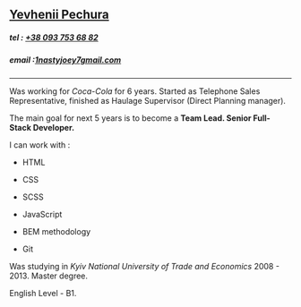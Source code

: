 ## [Yevhenii Pechura](https://NastyJoey.github.io/rsschool-cv/cv#yevhenii-pechura)

  

##### tel : [+38 093 753 68 82](https://NastyJoey.github.io/rsschool-cv/cv#tel--38-093-753-682-2)

##### email :[1nastyjoey7gmail.com](https://NastyJoey.github.io/rsschool-cv/cv#email--1nastyjoey7gmailcom)

----------

  

Was working for _Coca-Cola_ for 6 years. Started as Telephone Sales Representative, finished as Haulage Supervisor (Direct Planning manager).

  

The main goal for next 5 years is to become a **Team Lead. Senior Full-Stack Developer.**

  

I can work with :

  

- HTML

- CSS

- SCSS

- JavaScript

- BEM methodology

- Git


Was studying in _Kyiv National University of Trade and Economics_ 2008 - 2013. Master degree.

English Level - B1.